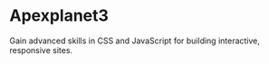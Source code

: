 # Apexplanet3
Gain advanced skills in CSS and JavaScript for building interactive, responsive sites.
